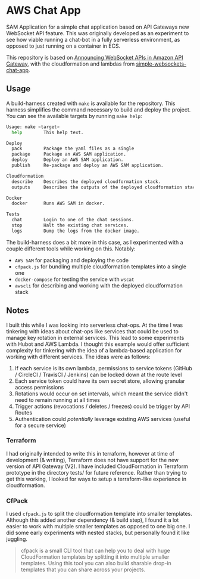 # AWS Chat App

SAM Application for a simple chat application based on API Gateways new WebSocket API feature. This was originally developed as an experiment to see how viable running a chat-bot in a fully serverless environment, as opposed to just running on a container in ECS.

This repository is based on [Announcing WebSocket APIs in Amazon API Gateway](https://aws.amazon.com/blogs/compute/announcing-websocket-apis-in-amazon-api-gateway/), with the cloudformation and lambdas from [simple-websockets-chat-app](https://github.com/aws-samples/simple-websockets-chat-app).

## Usage

A build-harness created with `make` is available for the repository. This harness simplifies the command necessary to build and deploy the project. You can see the available targets by running `make help`:

```bash
Usage: make <target>
  help        This help text.

Deploy
  pack        Package the yaml files as a single
  package     Package an AWS SAM application.
  deploy      Deploy an AWS SAM application.
  publish     Re-package and deploy an AWS SAM application.

Cloudformation
  describe    Describes the deployed cloudformation stack.
  outputs     Describes the outputs of the deployed cloudformation stack.

Docker
  docker      Runs AWS SAM in docker.

Tests
  chat        Login to one of the chat sessions.
  stop        Halt the existing chat services.
  logs        Dump the logs from the docker image.
```

The build-harness does a bit more in this case, as I experimented with a couple different tools while working on this. Notably:

- `AWS SAM` for packaging and deploying the code
- `cfpack.js` for bundling multiple cloudformation templates into a single one
- `docker-compose` for testing the service with `wscat`
- `awscli` for describing and working with the deployed cloudformation stack

## Notes

I built this while I was looking into serverless chat-ops. At the time I was tinkering with ideas about chat-ops like services that could be used to manage key rotation in external services. This lead to some experiments with Hubot and AWS Lambda. I thought this example would offer sufficient complexity for tinkering with the idea of a lambda-based application for working with different services. The ideas were as follows:

1) If each service is its own lambda, permissions to service tokens (GitHub / CircleCI / TravisCI / Jenkins) can be locked down at the route level
2) Each service token could have its own secret store, allowing granular access permissions
3) Rotations would occur on set intervals, which meant the service didn't need to remain running at all times
4) Trigger actions (revocations / deletes / freezes) could be trigger by API Routes
5) Authentication could _potentially_ leverage existing AWS services (useful for a secure service)

### Terraform

I had originally intended to write this in terraform, however at time of development (& writing), Terraform does not have support for the new version of API Gateway (V2). I have included CloudFormation in Terraform prototype in the directory tests/ for future reference. Rather than trying to get this working, I looked for ways to setup a terraform-like experience in cloudformation.

### CfPack

I used `cfpack.js` to split the cloudformation template into smaller templates. Although this added another dependency (& build step), I found it a lot easier to work with multiple smaller templates as opposed to one big one. I did some early experiments with nested stacks, but personally found it like juggling.

> cfpack is a small CLI tool that can help you to deal with huge CloudFormation templates by splitting it into multiple smaller templates. Using this tool you can also build sharable drop-in templates that you can share across your projects.

